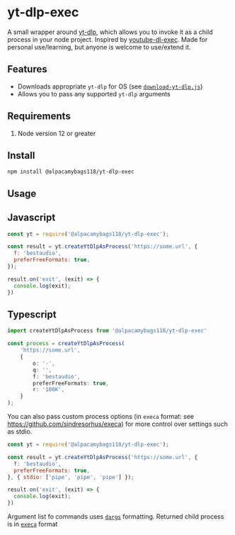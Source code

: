 # yt-dlp-exec

A small wrapper around [yt-dlp](https://github.com/yt-dlp/yt-dlp), which allows you to invoke it as a child process in your node project. Inspired by [youtube-dl-exec](https://github.com/microlinkhq/youtube-dl-exec). Made for personal use/learning, but anyone is welcome to use/extend it.

## Features
* Downloads appropriate `yt-dlp` for OS (see [`download-yt-dlp.js`](./hooks/download-yt-dlp.js))
* Allows you to pass any supported `yt-dlp` arguments

## Requirements
1. Node version 12 or greater


## Install
```
npm install @alpacamybags118/yt-dlp-exec
```

## Usage

## Javascript
```javascript
const yt = require('@alpacamybags118/yt-dlp-exec');

const result = yt.createYtDlpAsProcess('https://some.url', {
  f: 'bestaudio',
  preferFreeFormats: true,
});

result.on('exit', (exit) => {
  console.log(exit);
})
```

## Typescript
```ts
import createYtDlpAsProcess from '@alpacamybags118/yt-dlp-exec'

const process = createYtDlpAsProcess(
	'https://some.url',
	{
		o: '-',
		q: '',
		f: 'bestaudio',
		preferFreeFormats: true,
		r: '100K',
	}
);
```

You can also pass custom process options (in `execa` format: see https://github.com/sindresorhus/execa) for more control over settings such as stdio.

```javascript
const yt = require('@alpacamybags118/yt-dlp-exec');

const result = yt.createYtDlpAsProcess('https://some.url', {
  f: 'bestaudio',
  preferFreeFormats: true,
}, { stdio: ['pipe', 'pipe', 'pipe'] });

result.on('exit', (exit) => {
  console.log(exit);
})
```

Argument list fo commands uses [`dargs`](https://github.com/sindresorhus/dargs) formatting. Returned child process is in [`execa`](https://github.com/sindresorhus/execa) format